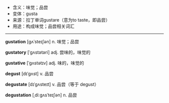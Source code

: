 - <span class="definition">含义：味觉；品尝</span>
- <span class="definition">变体：gusta</span>
- <span class="definition">来源：拉丁单词gustare（意为to taste，即品尝）</span>
- <span class="definition">用途：构成味觉；品尝相关词汇</span>


---


<span class="vocabulary">**gustation**</span> [ɡʌˈsteɪʃən] n. 味觉；品尝

<span class="vocabulary">**gustatory**</span> [ˈɡʌstətəri] adj. 尝味的，味觉的

<span class="vocabulary">**gustative**</span> [ˈɡʌstətɪv] adj. 味的，味觉的

<span class="vocabulary">**degust**</span> [dɪˈɡʌst] v. 品尝

<span class="vocabulary">**degustate**</span> [dɪˈɡʌsteɪt] v. 品尝（等于 degust）

<span class="vocabulary">**degustation**</span> [ˌdiːgʌsˈteɪʃən] n. 品尝
